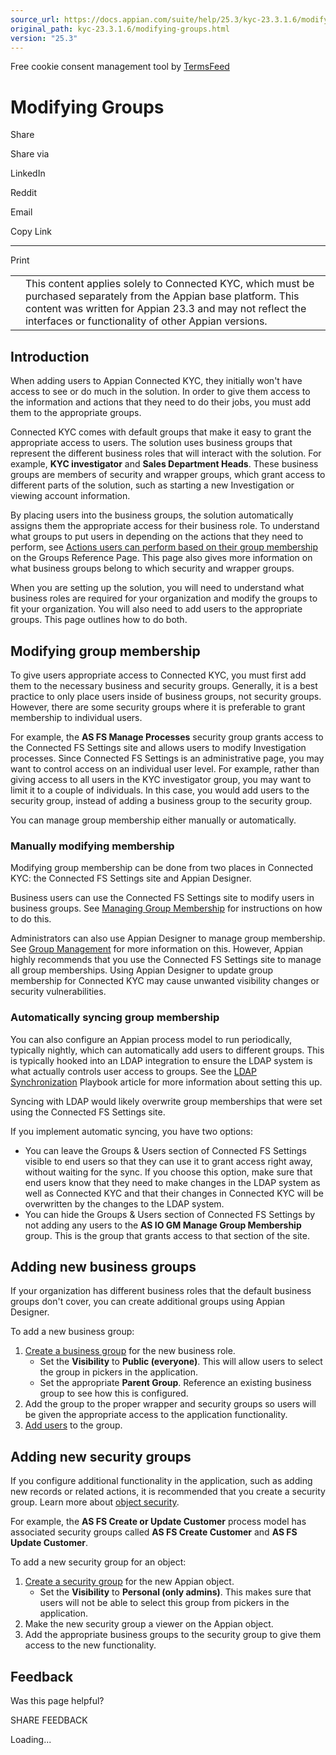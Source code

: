 ```yaml
---
source_url: https://docs.appian.com/suite/help/25.3/kyc-23.3.1.6/modifying-groups.html
original_path: kyc-23.3.1.6/modifying-groups.html
version: "25.3"
---
```


Free cookie consent management tool by [TermsFeed](https://www.termsfeed.com/)

# Modifying Groups

Share

Share via

LinkedIn

Reddit

Email

Copy Link

* * *

Print

<table><tbody><tr><td><i class="fa fa-check-square-o" aria-hidden="true"></i></td><td>This content applies solely to Connected KYC, which must be purchased separately from the Appian base platform. This content was written for Appian 23.3 and may not reflect the interfaces or functionality of other Appian versions.</td></tr></tbody></table>

## Introduction

When adding users to Appian Connected KYC, they initially won't have access to see or do much in the solution. In order to give them access to the information and actions that they need to do their jobs, you must add them to the appropriate groups.

Connected KYC comes with default groups that make it easy to grant the appropriate access to users. The solution uses business groups that represent the different business roles that will interact with the solution. For example, **KYC investigator** and **Sales Department Heads**. These business groups are members of security and wrapper groups, which grant access to different parts of the solution, such as starting a new Investigation or viewing account information.

By placing users into the business groups, the solution automatically assigns them the appropriate access for their business role. To understand what groups to put users in depending on the actions that they need to perform, see [Actions users can perform based on their group membership](groups-reference-page.html#actions-users-can-perform-based-on-their-group-membership) on the Groups Reference Page. This page also gives more information on what business groups belong to which security and wrapper groups.

When you are setting up the solution, you will need to understand what business roles are required for your organization and modify the groups to fit your organization. You will also need to add users to the appropriate groups. This page outlines how to do both.

## Modifying group membership

To give users appropriate access to Connected KYC, you must first add them to the necessary business and security groups. Generally, it is a best practice to only place users inside of business groups, not security groups. However, there are some security groups where it is preferable to grant membership to individual users.

For example, the **AS FS Manage Processes** security group grants access to the Connected FS Settings site and allows users to modify Investigation processes. Since Connected FS Settings is an administrative page, you may want to control access on an individual user level. For example, rather than giving access to all users in the KYC investigator group, you may want to limit it to a couple of individuals. In this case, you would add users to the security group, instead of adding a business group to the security group.

You can manage group membership either manually or automatically.

### Manually modifying membership

Modifying group membership can be done from two places in Connected KYC: the Connected FS Settings site and Appian Designer.

Business users can use the Connected FS Settings site to modify users in business groups. See [Managing Group Membership](setting-up-groups.html) for instructions on how to do this.

Administrators can also use Appian Designer to manage group membership. See [Group Management](../Group_Management.html) for more information on this. However, Appian highly recommends that you use the Connected FS Settings site to manage all group memberships. Using Appian Designer to update group membership for Connected KYC may cause unwanted visibility changes or security vulnerabilities.

### Automatically syncing group membership

You can also configure an Appian process model to run periodically, typically nightly, which can automatically add users to different groups. This is typically hooked into an LDAP integration to ensure the LDAP system is what actually controls user access to groups. See the [LDAP Synchronization](https://community.appian.com/w/the-appian-playbook/520/ldap-synchronization) Playbook article for more information about setting this up.

Syncing with LDAP would likely overwrite group memberships that were set using the Connected FS Settings site.

If you implement automatic syncing, you have two options:

-   You can leave the Groups & Users section of Connected FS Settings visible to end users so that they can use it to grant access right away, without waiting for the sync. If you choose this option, make sure that end users know that they need to make changes in the LDAP system as well as Connected KYC and that their changes in Connected KYC will be overwritten by the changes to the LDAP system.
-   You can hide the Groups & Users section of Connected FS Settings by not adding any users to the **AS IO GM Manage Group Membership** group. This is the group that grants access to that section of the site.

## Adding new business groups

If your organization has different business roles that the default business groups don't cover, you can create additional groups using Appian Designer.

To add a new business group:

1.  [Create a business group](../Creating_Groups.html) for the new business role.
    -   Set the **Visibility** to **Public (everyone)**. This will allow users to select the group in pickers in the application.
    -   Set the appropriate **Parent Group**. Reference an existing business group to see how this is configured.
2.  Add the group to the proper wrapper and security groups so users will be given the appropriate access to the application functionality.
3.  [Add users](#modifying-group-membership) to the group.

## Adding new security groups

If you configure additional functionality in the application, such as adding new records or related actions, it is recommended that you create a security group. Learn more about [object security](../object-security.html).

For example, the **AS FS Create or Update Customer** process model has associated security groups called **AS FS Create Customer** and **AS FS Update Customer**.

To add a new security group for an object:

1.  [Create a security group](../Creating_Groups.html) for the new Appian object.
    -   Set the **Visibility** to **Personal (only admins)**. This makes sure that users will not be able to select this group from pickers in the application.
2.  Make the new security group a viewer on the Appian object.
3.  Add the appropriate business groups to the security group to give them access to the new functionality.

## Feedback

Was this page helpful?

SHARE FEEDBACK

Loading...